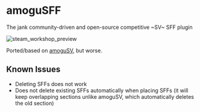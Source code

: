 # amoguSFF
The jank community-driven and open-source competitive ~SV~ SFF plugin

![steam_workshop_preview](https://github.com/user-attachments/assets/7c32da09-ef18-45bc-a3d8-5c15a79856fc)

Ported/based on [amoguSV](https://github.com/kloi34/amoguSV), but worse.

## Known Issues

- Deleting SFFs does not work
- Does not delete existing SFFs automatically when placing SFFs (it will keep overlapping sections unlike amoguSV, which automatically deletes the old section)
